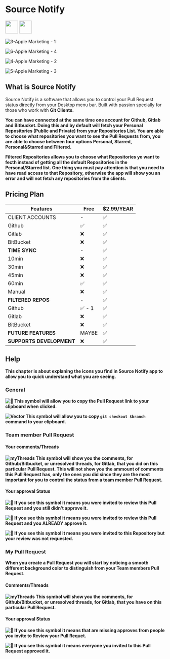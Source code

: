 # Source Notify

<img alt="" src="https://img.shields.io/badge/macOS-%5E11.0-green" height="40"> <a href="https://github.com/SourceNotify/macOS-App/releases/tag/1.0.3"> <img alt="" src="https://img.shields.io/badge/AppStore-1.0.3-green" height="40"></a>
<a href="https://apps.apple.com/us/app/source-notify/id1570433591"><img alt="" src="https://user-images.githubusercontent.com/79530012/123959750-6ce9eb00-d9a6-11eb-9ae4-f50445f6ef91.png"></a>

![3-Apple Marketing - 1](https://user-images.githubusercontent.com/79530012/123959909-9b67c600-d9a6-11eb-97f6-e0911c806a77.jpg)

![6-Apple Marketing - 4](https://user-images.githubusercontent.com/79530012/123959935-a3c00100-d9a6-11eb-8d28-acc1d3e1aff2.jpg)

![4-Apple Marketing - 2](https://user-images.githubusercontent.com/79530012/123959955-a9b5e200-d9a6-11eb-9c08-a5441bbadce0.jpg)

![5-Apple Marketing - 3](https://user-images.githubusercontent.com/79530012/123959961-acb0d280-d9a6-11eb-8983-5bf8b861b7e2.jpg)


## What is Source Notify
Source Notify is a software that allows you to control your Pull Request status directly from your Desktop menu bar. Built with passion specially for those who work with <b>Git Clients<b/>.
  
  You can have connected at the same time one account for <b>Github, Gitlab and Bitbucket<b/>. Doing this and by default will fetch your <b>Personal<b/> Repositories (Public and Private) from your Repositories List. You are able to choose what repositories you want to see the Pull Requests from, you are able to choose between four options <b>Personal, Starred, Personal&Starred and Filtered</b>.
  
  Filtered Repositories allows you to choose what Repositories yo want to fecth instead of getting all the default Repositories in the Personal/Starred list. One thing you must pay attention is that you need to have read access to that Repository, otherwise the app will show you an error and will not fetch any repositories from the clients.
  

## Pricing Plan
| Features  |  Free  |  $2.99/YEAR  |
| ------------------- | ------------------- | ------------------- |
|  CLIENT ACCOUNTS | - | ✅ |
|  Github | ✅ | ✅ |
|  Gitlab | ❌ | ✅ |
|  BitBucket | ❌ | ✅ |
|  **TIME SYNC** | - | ✅ |
|  10min | ❌ | ✅ |
|  30min | ❌ | ✅ |
|  45min | ❌ | ✅ |
|  60min | ✅ | ✅ |
|  Manual | ❌ | ✅ |
|  **FILTERED REPOS** | - | ✅ |
|  Github | ✅ - 1 | ✅ |
|  Gitlab | ❌ | ✅ |
|  BitBucket | ❌ | ✅ |
|  **FUTURE FEATURES** | MAYBE | ✅ |
|  **SUPPORTS DEVELOPMENT** | ❌ | ✅ |
  
  
## Help
  This chapter is about explaning the icons you find in Source Notify app to allow you to quick understand what you are seeing.

  ### General
  
  ![􀉄](https://user-images.githubusercontent.com/79530012/121370142-61ba1700-c934-11eb-89f3-162f19377c8a.png)
  This symbol will allow you to copy the Pull Request link to your clipboard when clicked.
  
  ![Vector](https://user-images.githubusercontent.com/79530012/121370147-62eb4400-c934-11eb-9bfb-59fbd0c786f8.png)
  This symbol will allow you to copy ```git checkout $branch``` command to your clipboard.

  
  ### Team member Pull Request
  #### Your comments/Threads
  
  ![myThreads](https://user-images.githubusercontent.com/79530012/121367752-7a293200-c932-11eb-8887-1f51350b1865.png) 
  This symbol will show you the comments, for Github/Bitbucket, or unresolved threads, for Gitlab, that you did on this particular Pull Request. This will not show you the ammount of comments this Pull Request has, only the ones you did since they are the most important for you to control the status from a team member Pull Request.
  
  #### Your approval Status
  
  ![􀊀](https://user-images.githubusercontent.com/79530012/121368843-469ad780-c933-11eb-9983-872505daa620.png)
  If you see this symbol it means you were invited to review this Pull Request and you still <b>didn't approve it</b>.
  
  ![􀊀](https://user-images.githubusercontent.com/79530012/121368981-63370f80-c933-11eb-861c-cc8588dcdf19.png)
  If you see this symbol it means you were invited to review this Pull Request and you <b>ALREADY</b> approve it.
  
![􀭾](https://user-images.githubusercontent.com/79530012/121369715-00924380-c934-11eb-9be5-3cb58f06bbab.png)
  If you see this symbol it means you were invited to this Repository but your review was not requested.

  
  ### My Pull Request
  
  When you create a Pull Request you will start by noticing a smooth different background color to distinguish from your Team members Pull Request.
  
  #### Comments/Threads
  
  ![myThreads](https://user-images.githubusercontent.com/79530012/121367752-7a293200-c932-11eb-8887-1f51350b1865.png) 
  This symbol will show you the comments, for Github/Bitbucket, or unresolved threads, for Gitlab, that you have on this particular Pull Request.
  
  #### Your approval Status
  
  ![􀊂](https://user-images.githubusercontent.com/79530012/121370984-194f2900-c935-11eb-840e-cc0ee757b640.png)
  If you see this symbol it means that are missing approves from people you invite to Review your Pull Requet.
  
  ![􀟯](https://user-images.githubusercontent.com/79530012/121370942-0e949400-c935-11eb-9d10-402e7c7434c6.png)
  If you see this symbol it means everyone you invited to this Pull Request approved it.

  
  
  

  
  
  
  
